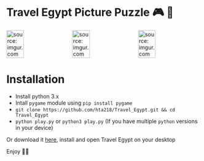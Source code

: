 # Travel Egypt Picture Puzzle 🎮 🎲

<div style="display: flex;">
<img src="https://i.imgur.com/px64MLs.png" title="source: imgur.com" width="30%" />
<img src="https://i.imgur.com/zHDu0Oc.png" title="source: imgur.com" width="30%" style="margin: 0 4%;" />
<img src="https://i.imgur.com/T04hFvm.png" title="source: imgur.com" width="30%"/>
</div>

# Installation

* Install python 3.x
* Intall `pygame` module using `pip install pygame`
* `git clone https://github.com/hta218/Travel_Egypt.git && cd Travel_Egypt`
* `python play.py` or `python3 play.py` (If you have multiple `python` versions in your device)

Or download it [here](https://drive.google.com/file/d/0B5hoMZ7FOBHzanlCX0pnbkVYVTg/view?usp=sharing&resourcekey=0-dZe_X8Dyfnz2lrLK9labfQ), install and open Travel Egypt on your desktop

Enjoy 🙉🙉
